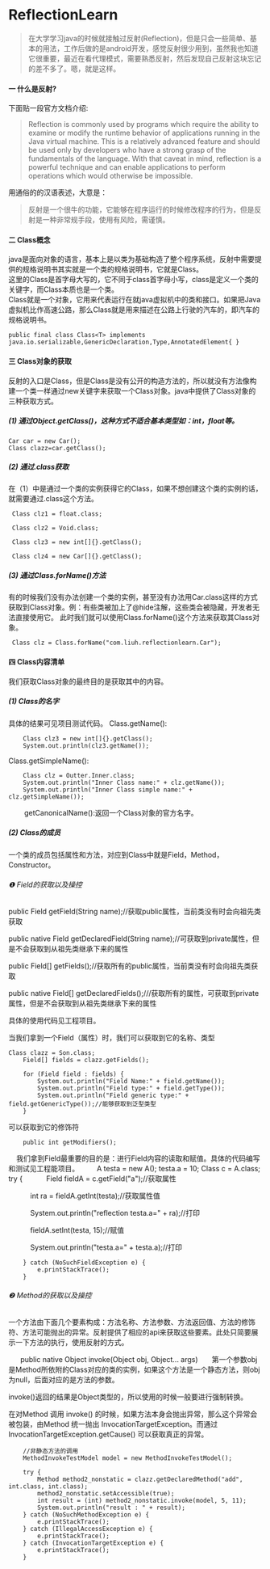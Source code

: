 # ReflectionLearn
>在大学学习java的时候就接触过反射(Reflection)，但是只会一些简单、基本的用法，工作后做的是android开发，感觉反射很少用到，虽然我也知道它很重要，最近在看代理模式，需要熟悉反射，然后发现自己反射这块忘记的差不多了。嗯，就是这样。

#### 一 什么是反射?
下面贴一段官方文档介绍:
>Reflection is commonly used by programs which require the ability to examine or modify the runtime behavior of applications running in the Java virtual machine. This is a relatively advanced feature and should be used only by developers who have a strong grasp of the fundamentals of the language. With that caveat in mind, reflection is a powerful technique and can enable applications to perform operations which would otherwise be impossible.<br>

用通俗的的汉语表述，大意是：

>反射是一个很牛的功能，它能够在程序运行的时候修改程序的行为，但是反射是一种非常规手段，使用有风险，需谨慎。

#### 二 Class概念
java是面向对象的语言，基本上是以类为基础构造了整个程序系统，反射中需要提供的规格说明书其实就是一个类的规格说明书，它就是Class。<br>
这里的Class是首字母大写的，它不同于class首字母小写，class是定义一个类的关键字，而Class本质也是一个类。<br>
Class就是一个对象，它用来代表运行在就java虚拟机中的类和接口。如果把Java虚拟机比作高速公路，那么Class就是用来描述在公路上行驶的汽车的，即汽车的规格说明书。

    public final class Class<T> implements java.io.serializable,GenericDeclaration,Type,AnnotatedElement{ }
  
#### 三 Class对象的获取
反射的入口是Class，但是Class是没有公开的构造方法的，所以就没有方法像构建一个类一样通过new关键字来获取一个Class对象。java中提供了Class对象的三种获取方式。

##### (1) 通过Object.getClass()，这种方式不适合基本类型如：int，float等。

    Car car = new Car();
    Class clazz=car.getClass();
    
##### (2) 通过.class获取
在（1）中是通过一个类的实例获得它的Class，如果不想创建这个类的实例的话，就需要通过.class这个方法。

     Class clz1 = float.class;

     Class clz2 = Void.class;

     Class clz3 = new int[]{}.getClass();

     Class clz4 = new Car[]{}.getClass();
     
##### (3) 通过Class.forName()方法
有的时候我们没有办法创建一个类的实例，甚至没有办法用Car.class这样的方式获取到Class对象。例：有些类被加上了@hide注解，这些类会被隐藏，开发者无法直接使用它。
此时我们就可以使用Class.forName()这个方法来获取其Class对象。

     Class clz = Class.forName("com.liuh.reflectionlearn.Car");
     
#### 四 Class内容清单
我们获取Class对象的最终目的是获取其中的内容。
##### (1) Class的名字
具体的结果可见项目测试代码。
Class.getName():

        Class clz3 = new int[]{}.getClass();
        System.out.println(clz3.getName());
        
Class.getSimpleName():

        Class clz = Outter.Inner.class;
        System.out.println("Inner Class name:" + clz.getName());
        System.out.println("Inner Class simple name:" + clz.getSimpleName());
        
getCanonicalName():返回一个Class对象的官方名字。

##### (2) Class的成员
一个类的成员包括属性和方法，对应到Class中就是Field，Method，Constructor。

###### ❶ Field的获取以及操控

public Field getField(String name);//获取public属性，当前类没有时会向祖先类获取

public native Field getDeclaredField(String name);//可获取到private属性，但是不会获取到从祖先类继承下来的属性

public Field[] getFields();//获取所有的public属性，当前类没有时会向祖先类获取

public native Field[] getDeclaredFields();///获取所有的属性，可获取到private属性，但是不会获取到从祖先类继承下来的属性

具体的使用代码见工程项目。

当我们拿到一个Field（属性）时，我们可以获取到它的名称、类型<br>
    
    Class clazz = Son.class;
        Field[] fields = clazz.getFields();

        for (Field field : fields) {
            System.out.println("Field Name:" + field.getName());
            System.out.println("Field type:" + field.getType());
            System.out.println("Field generic type:" + field.getGenericType());//能够获取到泛型类型
        }
        
可以获取到它的修饰符<br>

        public int getModifiers();
    
我们拿到Field最重要的目的是：进行Field内容的读取和赋值。具体的代码编写和测试见工程能项目。
        
        A testa = new A();
        testa.a = 10;
        Class c = A.class;
        try {
            Field fieldA = c.getField("a");//获取属性

            int ra = fieldA.getInt(testa);//获取属性值

            System.out.println("reflection testa.a=" + ra);//打印

            fieldA.setInt(testa, 15);//赋值

            System.out.println("testa.a=" + testa.a);//打印

        } catch (NoSuchFieldException e) {
            e.printStackTrace();
        }
        
###### ❷ Method的获取以及操控
一个方法由下面几个要素构成：方法名称、方法参数、方法返回值、方法的修饰符、方法可能抛出的异常。反射提供了相应的api来获取这些要素。此处只简要展示一下方法的执行，使用反射的方式。

       public native Object invoke(Object obj, Object... args)
       
第一个参数obj是Method所依附的Class对应的类的实例，如果这个方法是一个静态方法，则obj为null，后面对应的是方法的参数。<br>

invoke()返回的结果是Object类型的，所以使用的时候一般要进行强制转换。

在对Method 调用 invoke() 的时候，如果方法本身会抛出异常，那么这个异常会被包装，由Method 统一抛出 InvocationTargetException。而通过 InvocationTargetException.getCause() 可以获取真正的异常。

        //非静态方法的调用
        MethodInvokeTestModel model = new MethodInvokeTestModel();

        try {
            Method method2_nonstatic = clazz.getDeclaredMethod("add", int.class, int.class);
            method2_nonstatic.setAccessible(true);
            int result = (int) method2_nonstatic.invoke(model, 5, 11);
            System.out.println("result : " + result);
        } catch (NoSuchMethodException e) {
            e.printStackTrace();
        } catch (IllegalAccessException e) {
            e.printStackTrace();
        } catch (InvocationTargetException e) {
            e.printStackTrace();
        }
        





        






